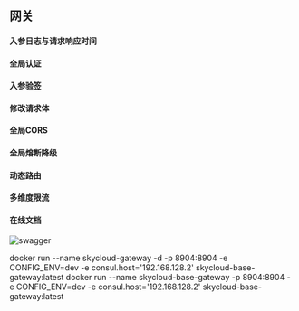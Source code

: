 ## 网关

#### 入参日志与请求响应时间

#### 全局认证

#### 入参验签

#### 修改请求体

#### 全局CORS

#### 全局熔断降级

#### 动态路由

#### 多维度限流

#### 在线文档
![swagger](../docs/image/swagger.png)


docker run --name skycloud-gateway -d -p 8904:8904  -e CONFIG_ENV=dev -e consul.host='192.168.128.2' skycloud-base-gateway:latest
docker run --name skycloud-base-gateway  -p 8904:8904  -e CONFIG_ENV=dev -e consul.host='192.168.128.2' skycloud-base-gateway:latest